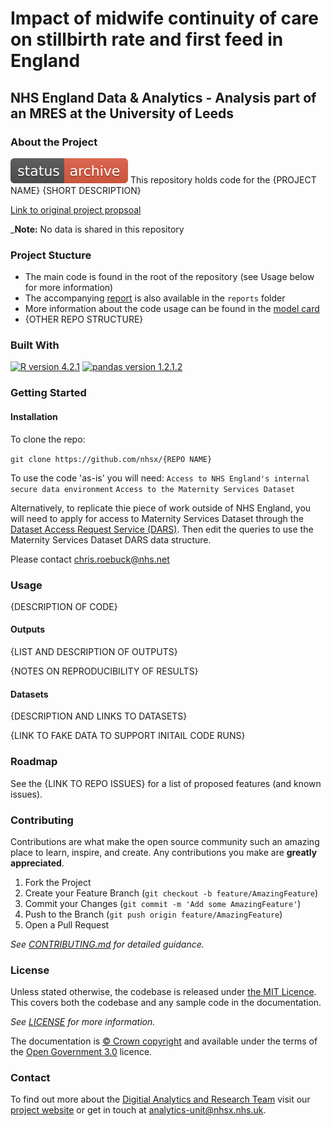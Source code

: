 # Impact of midwife continuity of care on stillbirth rate and first feed in England 
## NHS England Data & Analytics - Analysis part of an MRES at the University of Leeds

### About the Project

[![status: archive](https://github.com/GIScience/badges/raw/master/status/archive.svg)](https://github.com/GIScience/badges#archive)
This repository holds code for the {PROJECT NAME} {SHORT DESCRIPTION}

[Link to original project propsoal](https://nhsx.github.io/nhsx-internship-projects/)

_**Note:** No data is shared in this repository 

### Project Stucture

- The main code is found in the root of the repository (see Usage below for more information)
- The accompanying [report](./reports/report.pdf) is also available in the `reports` folder
- More information about the code usage can be found in the [model card](./model_card.md)
- {OTHER REPO STRUCTURE}

### Built With

[![R version 4.2.1 ](https://img.shields.io/badge/R-v4.2.1-blue.svg)]([https://www.r-project.org/])
[![pandas version 1.2.1.2 ](https://img.shields.io/badge/pandas-v1.21.2-blue.svg)]([https://pandas.pydata.org/pandas-docs/stable/whatsnew/v1.2.1.html#])

### Getting Started

#### Installation

To clone the repo:

`git clone https://github.com/nhsx/{REPO NAME}`

To use the code 'as-is' you will need:
 `Access to NHS England's internal secure data environment`
 `Access to the Maternity Services Dataset`

Alternatively, to replicate thie piece of work outside of NHS England, you will need to apply for access to Maternity Services Dataset through the [Dataset Access Request Service (DARS)](https://digital.nhs.uk/services/data-access-request-service-dars#apply-through-dars-online). Then edit the queries to use the Maternity Services Dataset DARS data structure.


Please contact chris.roebuck@nhs.net

### Usage
{DESCRIPTION OF CODE}

#### Outputs
{LIST AND DESCRIPTION OF OUTPUTS}

{NOTES ON REPRODUCIBILITY OF RESULTS}

#### Datasets
{DESCRIPTION AND LINKS TO DATASETS}

{LINK TO FAKE DATA TO SUPPORT INITAIL CODE RUNS}

### Roadmap

See the {LINK TO REPO ISSUES} for a list of proposed features (and known issues).

### Contributing

Contributions are what make the open source community such an amazing place to learn, inspire, and create. Any contributions you make are **greatly appreciated**.

1. Fork the Project
2. Create your Feature Branch (`git checkout -b feature/AmazingFeature`)
3. Commit your Changes (`git commit -m 'Add some AmazingFeature'`)
4. Push to the Branch (`git push origin feature/AmazingFeature`)
5. Open a Pull Request

_See [CONTRIBUTING.md](./CONTRIBUTING.md) for detailed guidance._

### License

Unless stated otherwise, the codebase is released under [the MIT Licence][mit].
This covers both the codebase and any sample code in the documentation.

_See [LICENSE](./LICENSE) for more information._

The documentation is [© Crown copyright][copyright] and available under the terms
of the [Open Government 3.0][ogl] licence.

[mit]: LICENCE
[copyright]: http://www.nationalarchives.gov.uk/information-management/re-using-public-sector-information/uk-government-licensing-framework/crown-copyright/
[ogl]: http://www.nationalarchives.gov.uk/doc/open-government-licence/version/3/

### Contact

To find out more about the [Digitial Analytics and Research Team](https://www.nhsx.nhs.uk/key-tools-and-info/nhsx-analytics-unit/) visit our [project website](https://nhsx.github.io/AnalyticsUnit/projects.html) or get in touch at [analytics-unit@nhsx.nhs.uk](mailto:analytics-unit@nhsx.nhs.uk).

<!-- ### Acknowledgements -->

